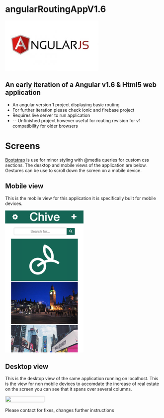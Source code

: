 # angularRoutingAppV1.6

<img src="https://github.com/fabianfranklinhuffstead/angularRoutingAppV1.6/blob/master/images/angularjs.jpg">
<h2>An early iteration of a Angular v1.6 & Html5 web application</h2>
<ul>
  <li>An angular version 1 project displaying basic routing</li>
  <li>For further iteration please check ionic and firebase project</li>
  <li>Requires live server to run application</li>
  <li> -- Unfinished project however useful for routing revision for v1 compatibility for older browsers</li>
</ul>


<h1>Screens</h1>
<p><a href="https://getbootstrap.com">Bootstrap</a> is use for minor styling with @media queries for custom css sections. The desktop and mobile views of the application are below. Gestures can be use to scroll down the screen on a mobile device.</p>
<h2>Mobile view</h2>
<p>This is the mobile view for this application it is specifically built for mobile devices.</p>
<img src="https://github.com/fabianfranklinhuffstead/angularRoutingAppV1.6/blob/master/images/screenshot1.png" height="50%" width="50%">

<h2>Desktop view</h2>
<p>This is the desktop view of the same application running on localhost. This is the view for non mobile devices to accomdate the increase of real estate on the screen you can see that it spans over several columns.</p>
<img src="https://github.com/fabianfranklinhuffstead/angularRoutingAppV1.6/blob/master/images/screenshot2.png" height="50%" width="50%">

<p>Please contact for fixes, changes further instructions</p>
